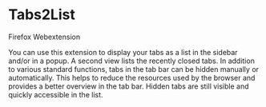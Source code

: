 # Tabs2List
Firefox Webextension

You can use this extension to display your tabs as a list in the sidebar and/or in a popup. A second view lists the recently closed tabs. In addition to various standard functions, tabs in the tab bar can be hidden manually or automatically. This helps to reduce the resources used by the browser and provides a better overview in the tab bar. Hidden tabs are still visible and quickly accessible in the list.
